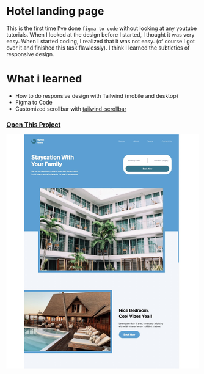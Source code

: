 # Hotel landing page

This is the first time I've done `figma to code` without looking at any youtube tutorials. When I looked at the design before I started, I thought it was very easy. When I started coding, I realized that it was not easy. (of course I got over it and finished this task flawlessly). I think I learned the subtleties of responsive design.

# What i learned

- How to do responsive design with Tailwind (mobile and desktop)
- Figma to Code
- Customized scrollbar with [tailwind-scrollbar](https://www.npmjs.com/package/tailwind-scrollbar)



### [Open This Project](https://hotel-landing-page-ivory.vercel.app)
![](https://github.com/imhalid/hotel-landing-page/blob/master/src/assets/screen.jpg?raw=true)

